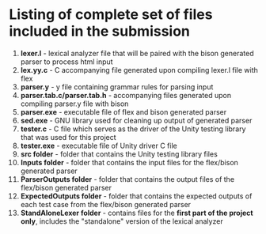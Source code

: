 # Listing of complete set of files included in the submission
1) **lexer.l** - lexical analyzer file that will be paired with the bison generated parser to process html input
2) **lex.yy.c** - C accompanying file generated upon compiling lexer.l file with flex
3) **parser.y** - y file containing grammar rules for parsing input
4) **parser.tab.c/parser.tab.h** - accompanying files generated upon compiling parser.y file with bison
5) **parser.exe** - executable file of flex and bison generated parser
6) **sed.exe** - GNU library used for cleaning up output of generated parser
7) **tester.c** - C file which serves as the driver of the Unity testing library that was used for this project
8) **tester.exe** - executable file of Unity driver C file
9) **src folder** - folder that contains the Unity testing library files
10) **Inputs folder** - folder that contains the input files for the flex/bison generated parser
11) **ParserOutputs folder** - folder that contains the output files of the flex/bison generated parser
12) **ExpectedOutputs folder** - folder that contains the expected outputs of each test case from the flex/bison generated parser
13) **StandAloneLexer folder** - contains files for the **first part of the project only**, includes the "standalone" version of the lexical analyzer
